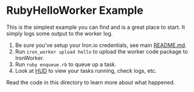 # RubyHelloWorker Example

This is the simplest example you can find and is a great place to start. It simply logs some output
to the worker log.

1. Be sure you've setup your Iron.io credentials, see main [README.md](https://github.com/iron-io/iron_worker_examples).
2. Run `iron_worker upload hello` to upload the worker code package to IronWorker.
3. Run `ruby enqueue.rb` to queue up a task.
4. Look at [HUD](https://hud.iron.io) to view your tasks running, check logs, etc.

Read the code in this directory to learn more about what happened.
